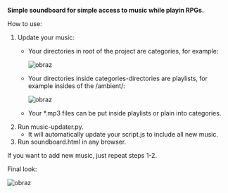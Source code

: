 **Simple soundboard for simple access to music while playin RPGs.**

How to use:
  1. Update your music:
      - Your directories in root of the project are categories, for example:

        ![obraz](https://github.com/eragoh/soundboard-rpg/assets/26113677/3eba1805-0c38-47e5-b191-7523cd13942f)
     - Your directories inside categories-directories are playlists, for example insides of the /ambient/:

        ![obraz](https://github.com/eragoh/soundboard-rpg/assets/26113677/7f8090a8-f112-4527-8795-43d801b3478e)
     - Your *.mp3 files can be put inside playlists or plain into categories.
  2. Run music-updater.py.
     - It will automatically update your script.js to include all new music.
  3. Run soundboard.html in any browser.

If you want to add new music, just repeat steps 1-2.


Final look:

![obraz](https://github.com/eragoh/soundboard-rpg/assets/26113677/c9cb5659-df01-449a-a677-83a7573c3cc7)
